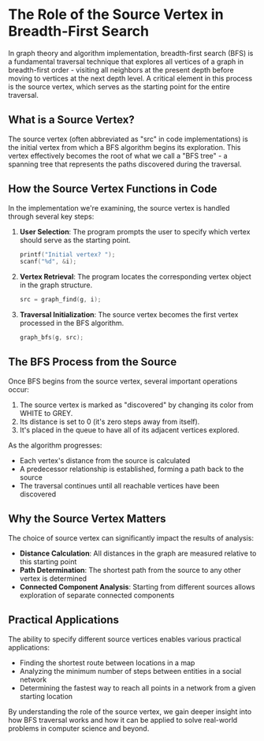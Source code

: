 # The Role of the Source Vertex in Breadth-First Search

In graph theory and algorithm implementation, breadth-first search (BFS) is a fundamental traversal technique that explores all vertices of a graph in breadth-first order - visiting all neighbors at the present depth before moving to vertices at the next depth level. A critical element in this process is the source vertex, which serves as the starting point for the entire traversal.

## What is a Source Vertex?

The source vertex (often abbreviated as "src" in code implementations) is the initial vertex from which a BFS algorithm begins its exploration. This vertex effectively becomes the root of what we call a "BFS tree" - a spanning tree that represents the paths discovered during the traversal.

## How the Source Vertex Functions in Code

In the implementation we're examining, the source vertex is handled through several key steps:

1. **User Selection**: The program prompts the user to specify which vertex should serve as the starting point.
   ```c
   printf("Initial vertex? ");
   scanf("%d", &i);
   ```

2. **Vertex Retrieval**: The program locates the corresponding vertex object in the graph structure.
   ```c
   src = graph_find(g, i);
   ```

3. **Traversal Initialization**: The source vertex becomes the first vertex processed in the BFS algorithm.
   ```c
   graph_bfs(g, src);
   ```

## The BFS Process from the Source

Once BFS begins from the source vertex, several important operations occur:

1. The source vertex is marked as "discovered" by changing its color from WHITE to GREY.
2. Its distance is set to 0 (it's zero steps away from itself).
3. It's placed in the queue to have all of its adjacent vertices explored.

As the algorithm progresses:
- Each vertex's distance from the source is calculated
- A predecessor relationship is established, forming a path back to the source
- The traversal continues until all reachable vertices have been discovered

## Why the Source Vertex Matters

The choice of source vertex can significantly impact the results of analysis:

- **Distance Calculation**: All distances in the graph are measured relative to this starting point
- **Path Determination**: The shortest path from the source to any other vertex is determined
- **Connected Component Analysis**: Starting from different sources allows exploration of separate connected components

## Practical Applications

The ability to specify different source vertices enables various practical applications:

- Finding the shortest route between locations in a map
- Analyzing the minimum number of steps between entities in a social network
- Determining the fastest way to reach all points in a network from a given starting location

By understanding the role of the source vertex, we gain deeper insight into how BFS traversal works and how it can be applied to solve real-world problems in computer science and beyond.